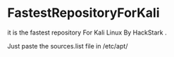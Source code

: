 # FastestRepositoryForKali
it is the fastest repository For Kali Linux By HackStark .

Just paste the sources.list file in /etc/apt/
